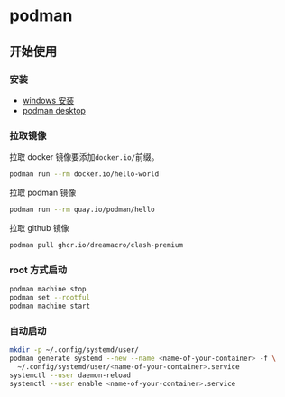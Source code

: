 # podman

## 开始使用

### 安装

- [windows 安装](https://github.com/containers/podman/blob/main/docs/tutorials/podman-for-windows.md)
- [podman desktop](https://podman-desktop.io)

### 拉取镜像

拉取 docker 镜像要添加`docker.io/`前缀。

```sh
podman run --rm docker.io/hello-world
```

拉取 podman 镜像

```sh
podman run --rm quay.io/podman/hello
```

拉取 github 镜像

```sh
podman pull ghcr.io/dreamacro/clash-premium
```

### root 方式启动

```sh
podman machine stop
podman set --rootful
podman machine start
```

### 自动启动

```sh
mkdir -p ~/.config/systemd/user/
podman generate systemd --new --name <name-of-your-container> -f \
  ~/.config/systemd/user/<name-of-your-container>.service
systemctl --user daemon-reload
systemctl --user enable <name-of-your-container>.service
```
